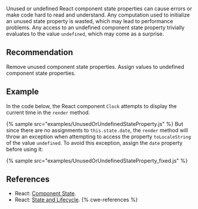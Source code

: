 Unused or undefined React component state properties can cause errors or make code hard to read and understand. Any computation used to initialize an unused state property is wasted, which may lead to performance problems. Any access to an undefined component state property trivially evaluates to the value `undefined`, which may come as a surprise.


## Recommendation
Remove unused component state properties. Assign values to undefined component state properties.


## Example
In the code below, the React component `Clock` attempts to display the current time in the `render` method.

{% sample src="examples/UnusedOrUndefinedStateProperty.js" %}
But since there are no assignments to `this.state.date`, the `render` method will throw an exception when attempting to access the property `toLocaleString` of the value `undefined`. To avoid this exception, assign the `date` property before using it:

{% sample src="examples/UnusedOrUndefinedStateProperty_fixed.js" %}

## References
* React: [Component State](https://reactjs.org/docs/faq-state.html).
* React: [State and Lifecycle](https://reactjs.org/docs/state-and-lifecycle.html).
{% cwe-references %}

